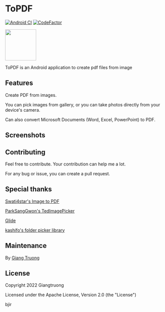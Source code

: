 # ToPDF

[![Android CI](https://github.com/giang428/ToPDF/workflows/Android%20CI/badge.svg?branch=master)](https://github.com/giang428/ToPDF/actions?query=workflow%3A"Android+CI")
[![CodeFactor](https://www.codefactor.io/repository/github/giang428/topdf/badge)](https://www.codefactor.io/repository/github/giang428/topdf)

<img src="https://user-images.githubusercontent.com/61865336/166659247-1c55f222-1182-4587-9059-77208a84f2ea.png" width="100px" height="100px">

ToPDF is an Android application to create pdf files from image
## Features
Create PDF from images.

You can pick images from gallery, or you can take photos directly from your device's camera.

Can also convert Microsoft Documents (Word, Excel, PowerPoint) to PDF.

## Screenshots


## Contributing
Feel free to contribute. Your contribution can help me a lot.

For any bug or issue, you can create a pull request.

## Special thanks
<a href="https://github.com/Swati4star/Images-to-PDF">Swati4star's Image to PDF</a>

<a href="https://github.com/ParkSangGwon/TedImagePicker">ParkSangGwon's TedImagePicker</a>

<a href="https://github.com/bumptech/glide">Glide</a>

<a href="https://github.com/kashifo/android-folder-picker-library">kashifo's folder picker library</a>

## Maintenance
By <a href="https://github.com/giang428">Giang Truong</a>

## License

  Copyright 2022 Giangtruong
  
  Licensed under the Apache License, Version 2.0 (the "License")
  
  bjir
